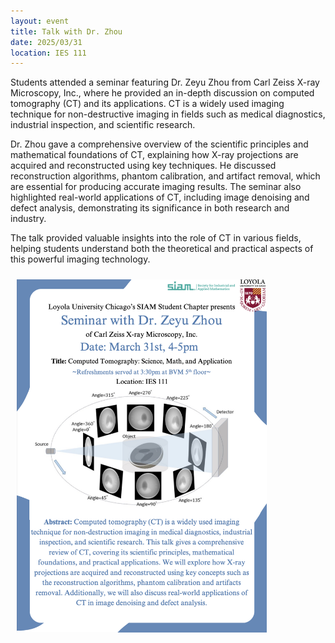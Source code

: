 ```yaml
---
layout: event 
title: Talk with Dr. Zhou
date: 2025/03/31
location: IES 111
---
```


Students attended a seminar featuring Dr. Zeyu Zhou from Carl Zeiss X-ray Microscopy, Inc., where he provided an in-depth discussion on computed tomography (CT) and its applications. CT is a widely used imaging technique for non-destructive imaging in fields such as medical diagnostics, industrial inspection, and scientific research.

Dr. Zhou gave a comprehensive overview of the scientific principles and mathematical foundations of CT, explaining how X-ray projections are acquired and reconstructed using key techniques. He discussed reconstruction algorithms, phantom calibration, and artifact removal, which are essential for producing accurate imaging results. The seminar also highlighted real-world applications of CT, including image denoising and defect analysis, demonstrating its significance in both research and industry.

The talk provided valuable insights into the role of CT in various fields, helping students understand both the theoretical and practical aspects of this powerful imaging technology.


<img src="/assets/Event6_pic1.png" width="400" style="padding: 10px; display: block;">
